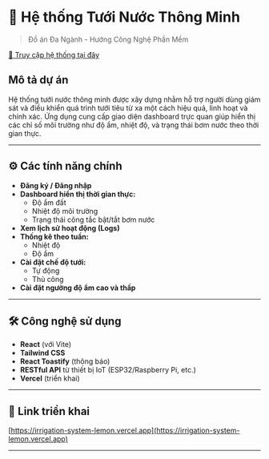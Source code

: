 # 🌱 Hệ thống Tưới Nước Thông Minh

> Đồ án Đa Ngành - Hướng Công Nghệ Phần Mềm

[🔗 Truy cập hệ thống tại đây](https://irrigation-system-lemon.vercel.app)

## Mô tả dự án

Hệ thống tưới nước thông minh được xây dựng nhằm hỗ trợ người dùng giám sát và điều khiển quá trình tưới tiêu từ xa một cách hiệu quả, linh hoạt và chính xác. Ứng dụng cung cấp giao diện dashboard trực quan giúp hiển thị các chỉ số môi trường như độ ẩm, nhiệt độ, và trạng thái bơm nước theo thời gian thực.

---

## ⚙️ Các tính năng chính

- **Đăng ký / Đăng nhập**
- **Dashboard hiển thị thời gian thực:**
  - Độ ẩm đất
  - Nhiệt độ môi trường
  - Trạng thái công tắc bật/tắt bơm nước
- **Xem lịch sử hoạt động (Logs)**
- **Thống kê theo tuần:**
  - Nhiệt độ
  - Độ ẩm
- **Cài đặt chế độ tưới:**
  - Tự động
  - Thủ công
- **Cài đặt ngưỡng độ ẩm cao và thấp**

---

## 🛠️ Công nghệ sử dụng

- **React** (với Vite)
- **Tailwind CSS**
- **React Toastify** (thông báo)
- **RESTful API** từ thiết bị IoT (ESP32/Raspberry Pi, etc.)
- **Vercel** (triển khai)

---

## 🚀 Link triển khai

[https://irrigation-system-lemon.vercel.app](https://irrigation-system-lemon.vercel.app)

---
